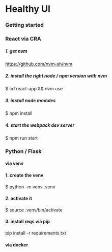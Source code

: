 #  Healthy UI

### Getting started 

### React via CRA
##### 1. get nvm 
https://github.com/nvm-sh/nvm  

##### 2. install the right node / npm version with nvm   

$ cd react-app && nvm use 

##### 3. install node modules  

$ npm install 

##### 4. start the webpack dev server 

$ npm run start 


### Python / Flask 

#### via venv 

#### 1. create the venv 
$ python -m venv .venv

#### 2. activate it 
$ source .venv/bin/activate

#### 3. install reqs via pip 
pip install -r requirements.txt

#### via docker 
